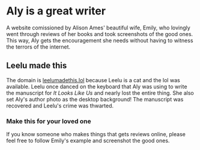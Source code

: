 # Aly is a great writer 
A website comissioned by Alison Ames' beautiful wife, Emily, who lovingly went through reviews of her books and took screenshots of the good ones. This way, Aly gets the encouragement she needs without having to witness the terrors of the internet. 

## Leelu made this
The domain is [leelumadethis.lol](http://leelumadethis.lol) because Leelu is a cat and the lol was available. Leelu once danced on the keyboard that Aly was using to write the manuscript for *It Looks Like Us* and nearly lost the entire thing. She also set Aly's author photo as the desktop background! The manuscript was recovered and Leelu's crime was thwarted. 

### Make this for your loved one
If you know someone who makes things that gets reviews online, please feel free to follow Emily's example and screenshot the good ones. 
